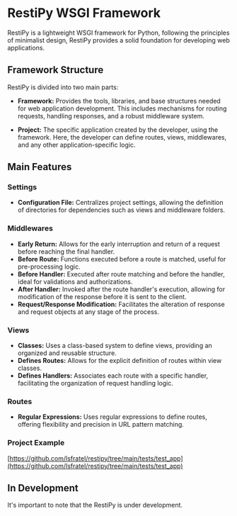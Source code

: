 # RestiPy WSGI Framework

RestiPy is a lightweight WSGI framework for Python, following the principles of minimalist design, RestiPy provides a solid foundation for developing web applications.

## Framework Structure

RestiPy is divided into two main parts:

- **Framework:** Provides the tools, libraries, and base structures needed for web application development. This includes mechanisms for routing requests, handling responses, and a robust middleware system.

- **Project:** The specific application created by the developer, using the framework. Here, the developer can define routes, views, middlewares, and any other application-specific logic.

## Main Features

### Settings

- **Configuration File:** Centralizes project settings, allowing the definition of directories for dependencies such as views and middleware folders.

### Middlewares

- **Early Return:** Allows for the early interruption and return of a request before reaching the final handler.
- **Before Route:** Functions executed before a route is matched, useful for pre-processing logic.
- **Before Handler:** Executed after route matching and before the handler, ideal for validations and authorizations.
- **After Handler:** Invoked after the route handler's execution, allowing for modification of the response before it is sent to the client.
- **Request/Response Modification:** Facilitates the alteration of response and request objects at any stage of the process.

### Views

- **Classes:** Uses a class-based system to define views, providing an organized and reusable structure.
- **Defines Routes:** Allows for the explicit definition of routes within view classes.
- **Defines Handlers:** Associates each route with a specific handler, facilitating the organization of request handling logic.

### Routes

- **Regular Expressions:** Uses regular expressions to define routes, offering flexibility and precision in URL pattern matching.

### Project Example
[https://github.com/lsfratel/restipy/tree/main/tests/test_app](https://github.com/lsfratel/restipy/tree/main/tests/test_app)

## In Development

It's important to note that the RestiPy is under development.
